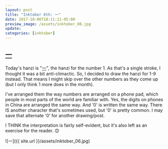 ```yaml
---
layout: post
title: "Inktober 6th: 一"
date: 2017-10-06T18:11:11-05:00
preview_image: /assets/inktober_06.jpg
update: 
categories: [inktober]
---
```


## [一](http://www.learnchineseez.com/read-write/traditional/view.php?code=4e00&last=1)

Today's hanzi is "[一](http://www.learnchineseez.com/read-write/traditional/view.php?code=4e00&last=1)", the hanzi for the number 1. As that's a single stroke, I thought it was a bit anti-climactic. So, I decided to draw the hanzi for 1-9 instead. That means I might skip over the other numbers as they come up (but I only think 1 more does in the month).

I've arranged them the way numbers are arranged on a phone pad, which people in most parts of the world are familiar with. Yes, the digits on phones in China are arranged the same way. And '0' is written the same way. There IS another character that's sometimes used, but '0' is pretty common. I may save that alternate '0' for another drawing/post.

I THINK the interpretation is fairly self-evident, but it's also left as an exercise for the reader. 😊


![一]({{ site.url }}/assets/inktober_06.jpg)